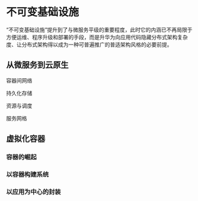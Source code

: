 # 不可变基础设施

“不可变基础设施”提升到了与微服务平级的重要程度，此时它的内涵已不再局限于方便运维、程序升级和部署的手段，而是升华为向应用代码隐藏分布式架构复杂度、让分布式架构得以成为一种可普遍推广的普适架构风格的必要前提。



## 从微服务到云原生



容器间网络

持久化存储

资源与调度

服务网格



## 虚拟化容器

### 容器的崛起



### 以容器构建系统



### 以应用为中心的封装














